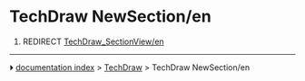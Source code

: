 # TechDraw NewSection/en
1.  REDIRECT [TechDraw_SectionView/en](TechDraw_SectionView/en.md)



---
⏵ [documentation index](../README.md) > [TechDraw](TechDraw_Workbench.md) > TechDraw NewSection/en
